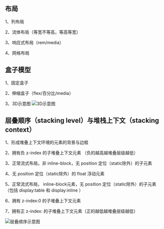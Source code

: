 ## 布局
1、列布局

2、流体布局（等宽不等高，等高等宽）

3、响应式布局（rem/media）

4、网格布局

## 盒子模型
1、固定盒子

2、伸缩盒子（flex/百分比/media）

3、3D示意图
![3D示意图](https://github.com/little-pigeon/assets/blob/master/images/html/box-model-3D.gif)

## 层叠顺序（stacking level）与堆栈上下文（stacking context）

1、形成堆叠上下文环境的元素的背景与边框

2、拥有负 z-index 的子堆叠上下文元素 （负的越高越堆叠层级越低）

3、正常流式布局，非 inline-block，无 position 定位（static除外）的子元素

4、无 position 定位（static除外）的 float 浮动元素

5、正常流式布局， inline-block元素，无 position 定位（static除外）的子元素（包括 display:table 和 display:inline ）

6、拥有 z-index:0 的子堆叠上下文元素

7、拥有正 z-index: 的子堆叠上下文元素（正的越低越堆叠层级越低）

![层叠顺序示意图](https://github.com/little-pigeon/assets/blob/master/images/html/html-7-level.png)